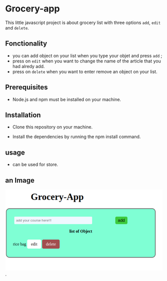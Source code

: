 # Grocery-app
This little javascript project is about grocery list with three options `add`, `edit` and `delete`.
## Fonctionality
- you can add object on your list when you type your objet and press `add` ;
- press on `edit` when you want to change the name of the article that you had alredy add.
 - press on `delete` when you want to enter remove an object on your list.

## Prerequisites
- Node.js and npm must be installed on your machine.

## Installation
- Clone this repository on your machine.
<!-- - Access the project directory in your terminal. -->
- Install the dependencies by running the npm install command.

## usage
- can be used for store.

## an Image
![alt text](./assets/images/Screenshot%20from%202023-09-06%2011-10-51.png).
